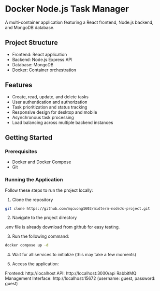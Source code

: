 # Docker Node.js Task Manager

A multi-container application featuring a React frontend, Node.js backend, and MongoDB database.

## Project Structure

- Frontend: React application
- Backend: Node.js Express API
- Database: MongoDB
- Docker: Container orchestration

## Features

- Create, read, update, and delete tasks
- User authentication and authorization
- Task prioritization and status tracking
- Responsive design for desktop and mobile
- Asynchronous task processing
- Load balancing across multiple backend instances

## Getting Started

### Prerequisites

- Docker and Docker Compose
- Git

### Running the Application

Follow these steps to run the project locally:

1. Clone the repository

```bash
git clone https://github.com/mqcuong1603/midterm-nodeJs-project.git
```

2. Navigate to the project directory

.env file is already download from github for easy testing.

3. Run the following command:

```bash
docker compose up -d
```

4. Wait for all services to initialize (this may take a few moments)

5. Access the application:

Frontend: http://localhost
API: http://localhost:3000/api
RabbitMQ Management Interface: http://localhost:15672 (username: guest, password: guest)
